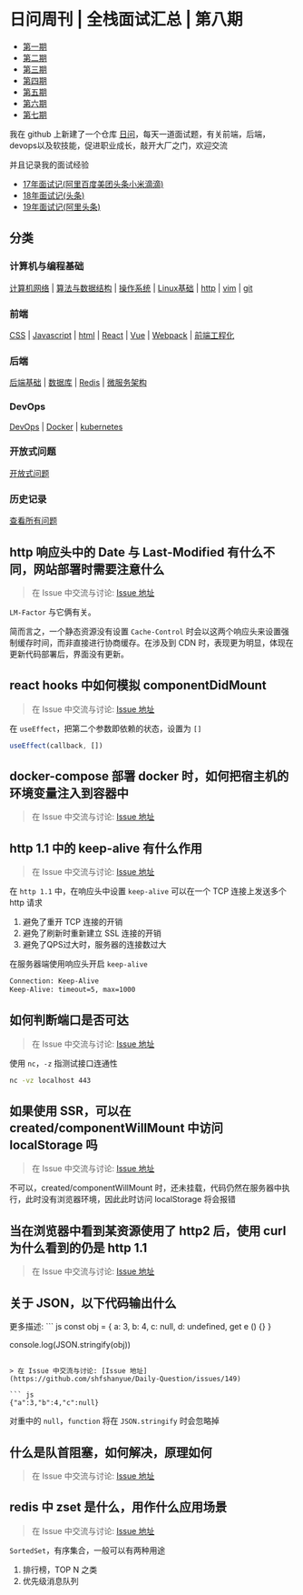 # 日问周刊 | 全栈面试汇总 | 第八期

+ [第一期](https://github.com/shfshanyue/Daily-Question/blob/master/weekly/week1.md)
+ [第二期](https://github.com/shfshanyue/Daily-Question/blob/master/weekly/week2.md)
+ [第三期](https://github.com/shfshanyue/Daily-Question/blob/master/weekly/week3.md)
+ [第四期](https://github.com/shfshanyue/Daily-Question/blob/master/weekly/week4.md)
+ [第五期](https://github.com/shfshanyue/Daily-Question/blob/master/weekly/week5.md)
+ [第六期](https://github.com/shfshanyue/Daily-Question/blob/master/weekly/week6.md)
+ [第七期](https://github.com/shfshanyue/Daily-Question/blob/master/weekly/week7.md)

我在 github 上新建了一个仓库 [日问](https://github.com/shfshanyue/Daily-Question)，每天一道面试题，有关前端，后端，devops以及软技能，促进职业成长，敲开大厂之门，欢迎交流

并且记录我的面试经验

+ [17年面试记(阿里百度美团头条小米滴滴)](https://q.shanyue.tech/interviews/2017.html)
+ [18年面试记(头条)](https://q.shanyue.tech/interviews/2018.html)
+ [19年面试记(阿里头条)](https://q.shanyue.tech/interviews/2019.html)

## 分类

### 计算机与编程基础

[计算机网络](https://q.shanyue.tech/base/network/) | 
[算法与数据结构](https://q.shanyue.tech/base/algorithm/) | 
[操作系统](https://q.shanyue.tech/base/os/) |
[Linux基础](https://q.shanyue.tech/base/linux/) |
[http](https://q.shanyue.tech/base/http/) | 
[vim](https://q.shanyue.tech/base/vim/) | 
[git](https://q.shanyue.tech/base/git/)

### 前端

[CSS](https://q.shanyue.tech/fe/css/) |
[Javascript](https://q.shanyue.tech/fe/js/) |
[html](https://q.shanyue.tech/fe/html/) |
[React](https://q.shanyue.tech/fe/react/) |
[Vue](https://q.shanyue.tech/fe/vue/) |
[Webpack](https://q.shanyue.tech/fe/webpack/) |
[前端工程化](https://q.shanyue.tech/fe/前端工程化/)

### 后端

[后端基础](https://q.shanyue.tech/server/server/) |
[数据库](https://q.shanyue.tech/server/db/) |
[Redis](https://q.shanyue.tech/server/redis/) |
[微服务架构](https://q.shanyue.tech/server/micro-service/)

### DevOps

[DevOps](https://q.shanyue.tech/devops/devops/) |
[Docker](https://q.shanyue.tech/devops/docker/) |
[kubernetes](https://q.shanyue.tech/devops/k8s/)

### 开放式问题

[开放式问题](http://q.shanyue.tech/open/open/)

### 历史记录

[查看所有问题](https://q.shanyue.tech/weekly/history.html)

## http 响应头中的 Date 与 Last-Modified 有什么不同，网站部署时需要注意什么

> 在 Issue 中交流与讨论: [Issue 地址](https://github.com/shfshanyue/Daily-Question/issues/142)

`LM-Factor` 与它俩有关。

简而言之，一个静态资源没有设置 `Cache-Control` 时会以这两个响应头来设置强制缓存时间，而非直接进行协商缓存。在涉及到 CDN 时，表现更为明显，体现在更新代码部署后，界面没有更新。

## react hooks 中如何模拟 componentDidMount

> 在 Issue 中交流与讨论: [Issue 地址](https://github.com/shfshanyue/Daily-Question/issues/143)

在 `useEffect`，把第二个参数即依赖的状态，设置为 `[]`
 
``` js
useEffect(callback, [])
```

## docker-compose 部署 docker 时，如何把宿主机的环境变量注入到容器中

> 在 Issue 中交流与讨论: [Issue 地址](https://github.com/shfshanyue/Daily-Question/issues/144)

## http 1.1 中的 keep-alive 有什么作用

> 在 Issue 中交流与讨论: [Issue 地址](https://github.com/shfshanyue/Daily-Question/issues/145)

在 `http 1.1` 中，在响应头中设置 `keep-alive` 可以在一个 TCP 连接上发送多个 http 请求

1. 避免了重开 TCP 连接的开销
1. 避免了刷新时重新建立 SSL 连接的开销
1. 避免了QPS过大时，服务器的连接数过大

在服务器端使用响应头开启 `keep-alive`

``` bash
Connection: Keep-Alive
Keep-Alive: timeout=5, max=1000
```

## 如何判断端口是否可达

> 在 Issue 中交流与讨论: [Issue 地址](https://github.com/shfshanyue/Daily-Question/issues/146)

使用 `nc`，`-z` 指测试接口连通性

``` bash
nc -vz localhost 443
```

## 如果使用 SSR，可以在 created/componentWillMount 中访问 localStorage 吗

> 在 Issue 中交流与讨论: [Issue 地址](https://github.com/shfshanyue/Daily-Question/issues/147)

不可以，created/componentWillMount 时，还未挂载，代码仍然在服务器中执行，此时没有浏览器环境，因此此时访问 localStorage 将会报错

## 当在浏览器中看到某资源使用了 http2 后，使用 curl 为什么看到的仍是 http 1.1

> 在 Issue 中交流与讨论: [Issue 地址](https://github.com/shfshanyue/Daily-Question/issues/148)

## 关于 JSON，以下代码输出什么

更多描述: ``` js
const obj = {
  a: 3,
  b: 4,
  c: null,
  d: undefined,
  get e () {}
}

console.log(JSON.stringify(obj))
```

> 在 Issue 中交流与讨论: [Issue 地址](https://github.com/shfshanyue/Daily-Question/issues/149)

``` js
{"a":3,"b":4,"c":null}
```

对重中的 `null`，`function` 将在 `JSON.stringify` 时会忽略掉

## 什么是队首阻塞，如何解决，原理如何

> 在 Issue 中交流与讨论: [Issue 地址](https://github.com/shfshanyue/Daily-Question/issues/150)

## redis 中 zset 是什么，用作什么应用场景

> 在 Issue 中交流与讨论: [Issue 地址](https://github.com/shfshanyue/Daily-Question/issues/151)

`SortedSet`，有序集合，一般可以有两种用途

1. 排行榜，TOP N 之类
1. 优先级消息队列

